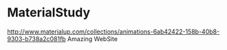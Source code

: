 # MaterialStudy
http://www.materialup.com/collections/animations-6ab42422-158b-40b8-9303-b738a2c081fb Amazing WebSite
